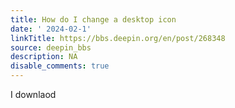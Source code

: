 ```yaml
---
title: How do I change a desktop icon
date: ' 2024-02-1'
linkTitle: https://bbs.deepin.org/en/post/268348
source: deepin_bbs
description: NA
disable_comments: true
---
```

I downlaod
